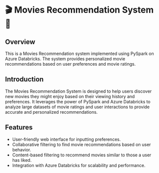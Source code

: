 # 🎬 Movies Recommendation System 🍿

## Overview
This is a Movies Recommendation system implemented using PySpark on Azure Databricks. The system provides personalized movie recommendations based on user preferences and movie ratings.


## Introduction
The Movies Recommendation System is designed to help users discover new movies they might enjoy based on their viewing history and preferences. It leverages the power of PySpark and Azure Databricks to analyze large datasets of movie ratings and user interactions to provide accurate and personalized recommendations.

## Features
- User-friendly web interface for inputting preferences.
- Collaborative filtering to find movie recommendations based on user behavior.
- Content-based filtering to recommend movies similar to those a user has liked.
- Integration with Azure Databricks for scalability and performance.

